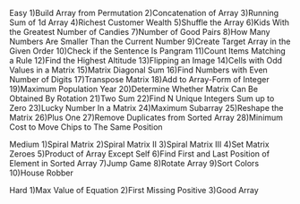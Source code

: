 Easy 
1)Build Array from Permutation
2)Concatenation of Array
3)Running Sum of 1d Array
4)Richest Customer Wealth
5)Shuffle the Array
6)Kids With the Greatest Number of Candies
7)Number of Good Pairs
8)How Many Numbers Are Smaller Than the Current Number
9)Create Target Array in the Given Order
10)Check if the Sentence Is Pangram
11)Count Items Matching a Rule
12)Find the Highest Altitude
13)Flipping an Image
14)Cells with Odd Values in a Matrix
15)Matrix Diagonal Sum
16)Find Numbers with Even Number of Digits
17)Transpose Matrix
18)Add to Array-Form of Integer
19)Maximum Population Year
20)Determine Whether Matrix Can Be Obtained By Rotation
21)Two Sum
22)Find N Unique Integers Sum up to Zero
23)Lucky Number In a Matrix
24)Maximum Subarray
25)Reshape the Matrix
26)Plus One
27)Remove Duplicates from Sorted Array
28)Minimum Cost to Move Chips to The Same Position


Medium
1)Spiral Matrix
2)Spiral Matrix II
3)Spiral Matrix III
4)Set Matrix Zeroes
5)Product of Array Except Self
6)Find First and Last Position of Element in Sorted Array
7)Jump Game
8)Rotate Array
9)Sort Colors
10)House Robber

Hard
1)Max Value of Equation
2)First Missing Positive
3)Good Array

